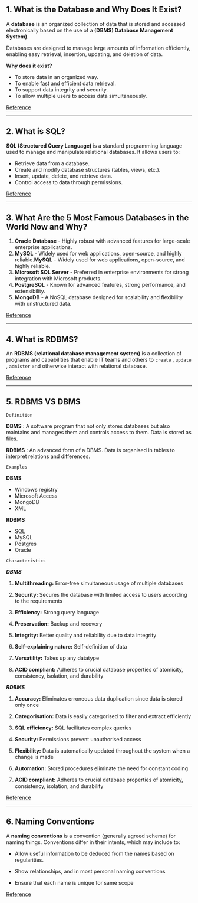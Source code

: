 ## 1. What is the Database and Why Does It Exist?
A **database** is an organized collection of data that is stored and accessed electronically based on the use of a **(DBMS) Database Management System)**.

Databases are designed to manage large amounts of information efficiently, enabling easy retrieval, insertion, updating, and deletion of data.

**Why does it exist?**  
- To store data in an organized way.  
- To enable fast and efficient data retrieval.  
- To support data integrity and security.  
- To allow multiple users to access data simultaneously.

[Reference](https://en.wikipedia.org/wiki/Database)


---

## 2. What is SQL?
**SQL (Structured Query Language)** is a standard programming language used to manage and manipulate relational databases. It allows users to:
- Retrieve data from a database.
- Create and modify database structures (tables, views, etc.).
- Insert, update, delete, and retrieve data.
- Control access to data through permissions.

[Reference](https://www.w3schools.com/sql/sql_intro.asp)

---

## 3. What Are the 5 Most Famous Databases in the World Now and Why?
1. **Oracle Database** - Highly robust with advanced features for large-scale enterprise applications.
2. **MySQL** - Widely used for web applications, open-source, and highly reliable.**MySQL** - Widely used for web applications, open-source, and highly reliable.
3. **Microsoft SQL Server** - Preferred in enterprise environments for strong integration with Microsoft products.
4. **PostgreSQL** - Known for advanced features, strong performance, and extensibility.
5. **MongoDB** - A NoSQL database designed for scalability and flexibility with unstructured data.

[Reference](https://db-engines.com/en/ranking)

---

## 4. What is RDBMS?

An **RDBMS (relational database management system)** is a collection of programs and capabilities that enable IT teams and others to `create` , 
`update` , `admister` and otherwise interact with relational database.

[Reference](https://www.techtarget.com/searchdatamanagement/definition/RDBMS-relational-database-management-system)

---

## 5. RDBMS VS DBMS

`Definition`

**DBMS** :  A software program that not only stores databases but also maintains and manages them and controls access to them. Data is stored as files. 

**RDBMS** : An advanced form of a DBMS. Data is organised in tables to interpret relations and differences. 

`Examples`

**DBMS**  
- Windows registry
- Microsoft Access
- MongoDB
- XML

**RDBMS** 
- SQL
- MySQL
- Postgres
- Oracle

`Characteristics`

***DBMS***

1. **Multithreading:** Error-free simultaneous usage of multiple databases

2. **Security:** Secures the database with limited access to users according to the requirements

3. **Efficiency:** Strong query language

4. **Preservation:** Backup and recovery

5. **Integrity:** Better quality and reliability due to data integrity 

6. **Self-explaining nature:** Self-definition of data

7. **Versatility:** Takes up any datatype

8. **ACID compliant:** Adheres to crucial database properties of atomicity, consistency, isolation, and durability

***RDBMS***

1. **Accuracy:** Eliminates erroneous data duplication since data is stored only once

2. **Categorisation:** Data is easily categorised to filter and extract efficiently

3. **SQL efficiency:** SQL facilitates complex queries

4. **Security:** Permissions prevent unauthorised access

5. **Flexibility:** Data is automatically updated throughout the system when a change is made

6. **Automation:** Stored procedures eliminate the need for constant coding

7. **ACID compliant:** Adheres to crucial database properties of atomicity, consistency, isolation, and durability

[Reference](https://www.coursera.org/in/articles/difference-between-dbms-and-rdbms)

---

## 6. Naming Conventions

A **naming conventions** is a convention (generally agreed scheme) for naming things. Conventions differ in their intents, which may include to:

- Allow useful information to be deduced from the names based on regularities.

- Show relationships, and in most personal naming conventions

- Ensure that each name is unique for same scope

[Reference](https://en.wikipedia.org/wiki/Naming_convention)


